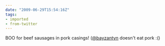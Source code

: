 ```yaml
---
date: "2009-06-29T15:54:16Z"
tags:
- imported
- from-twitter
---
```

BOO for beef sausages in pork casings! \([@bayzantyn](/twitter/#/bayzantyn) doesn't eat pork :\()
